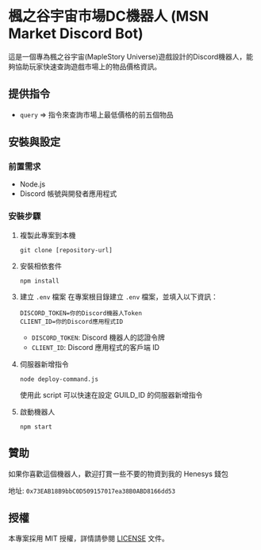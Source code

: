 # 楓之谷宇宙市場DC機器人 (MSN Market Discord Bot)

這是一個專為楓之谷宇宙(MapleStory Universe)遊戲設計的Discord機器人，能夠協助玩家快速查詢遊戲市場上的物品價格資訊。

## 提供指令

- `query` => 指令來查詢市場上最低價格的前五個物品

## 安裝與設定

### 前置需求

- Node.js
- Discord 帳號與開發者應用程式

### 安裝步驟

1. 複製此專案到本機
   ```
   git clone [repository-url]
   ```

2. 安裝相依套件
   ```
   npm install
   ```

3. 建立 `.env` 檔案
   在專案根目錄建立 `.env` 檔案，並填入以下資訊：
   ```
   DISCORD_TOKEN=你的Discord機器人Token
   CLIENT_ID=你的Discord應用程式ID
   ```

   - `DISCORD_TOKEN`: Discord 機器人的認證令牌
   - `CLIENT_ID`: Discord 應用程式的客戶端 ID

4. 伺服器新增指令
   ```
   node deploy-command.js
   ```
   使用此 script 可以快速在設定 GUILD_ID 的伺服器新增指令

5. 啟動機器人
   ```
   npm start
   ```

## 贊助

如果你喜歡這個機器人，歡迎打賞一些不要的物資到我的 Henesys 錢包

地址: `0x73EAB18B9bbC0D509157017ea38B0ABD8166dd53`

## 授權

本專案採用 MIT 授權，詳情請參閱 [LICENSE](LICENSE) 文件。

